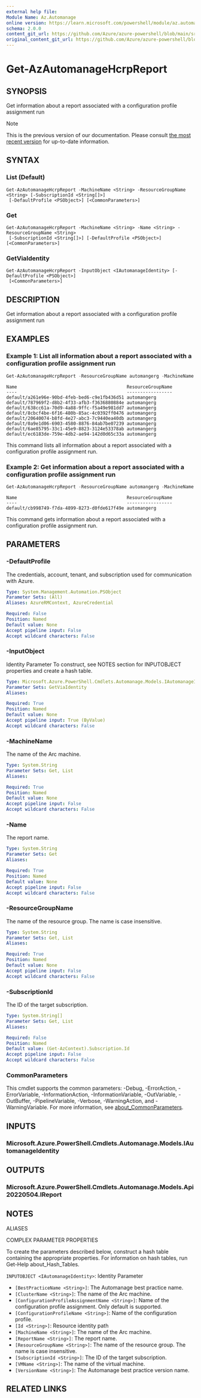 ```yaml
---
external help file:
Module Name: Az.Automanage
online version: https://learn.microsoft.com/powershell/module/az.automanage/get-azautomanagehcrpreport
schema: 2.0.0
content_git_url: https://github.com/Azure/azure-powershell/blob/main/src/Automanage/help/Get-AzAutomanageHcrpReport.md
original_content_git_url: https://github.com/Azure/azure-powershell/blob/main/src/Automanage/help/Get-AzAutomanageHcrpReport.md
---
```


# Get-AzAutomanageHcrpReport

## SYNOPSIS
Get information about a report associated with a configuration profile assignment run

> [!NOTE]
>This is the previous version of our documentation. Please consult [the most recent version](/powershell/module/az.automanage/get-azautomanagehcrpreport) for up-to-date information.

## SYNTAX

### List (Default)
```
Get-AzAutomanageHcrpReport -MachineName <String> -ResourceGroupName <String> [-SubscriptionId <String[]>]
 [-DefaultProfile <PSObject>] [<CommonParameters>]
```

### Get
```
Get-AzAutomanageHcrpReport -MachineName <String> -Name <String> -ResourceGroupName <String>
 [-SubscriptionId <String[]>] [-DefaultProfile <PSObject>] [<CommonParameters>]
```

### GetViaIdentity
```
Get-AzAutomanageHcrpReport -InputObject <IAutomanageIdentity> [-DefaultProfile <PSObject>]
 [<CommonParameters>]
```

## DESCRIPTION
Get information about a report associated with a configuration profile assignment run

## EXAMPLES

### Example 1: List all information about a report associated with a configuration profile assignment run
```powershell
Get-AzAutomanageHcrpReport -ResourceGroupName automangerg -MachineName aglinuxmachines
```

```output
Name                                         ResourceGroupName
----                                         -----------------
default/a261e96e-90bd-4feb-bed6-c9e1fb436d51 automangerg
default/787969f2-d8b2-4f33-afb3-f3636880884e automangerg
default/638cc61a-70d9-4a88-9ffc-f5a49e981dd7 automangerg
default/8cbcf4be-6f16-480b-85ac-4c0392ff0476 automangerg
default/20640074-b8fd-4e27-abc3-7c9440ea40db automangerg
default/0a9e1d06-6903-4580-8876-84ab7be07239 automangerg
default/6ae85795-33c1-45e9-8823-3124e53378ab automangerg
default/ec6183de-759e-4db2-ae94-142d0d65c33a automangerg
```

This command lists all information about a report associated with a configuration profile assignment run.

### Example 2: Get information about a report associated with a configuration profile assignment run
```powershell
Get-AzAutomanageHcrpReport -ResourceGroupName automangerg -MachineName aglinuxmachines -Name cb998749-f7da-4899-8273-d0fde617f49e
```

```output
Name                                         ResourceGroupName
----                                         -----------------
default/cb998749-f7da-4899-8273-d0fde617f49e automangerg
```

This command gets information about a report associated with a configuration profile assignment run.

## PARAMETERS

### -DefaultProfile
The credentials, account, tenant, and subscription used for communication with Azure.

```yaml
Type: System.Management.Automation.PSObject
Parameter Sets: (All)
Aliases: AzureRMContext, AzureCredential

Required: False
Position: Named
Default value: None
Accept pipeline input: False
Accept wildcard characters: False
```

### -InputObject
Identity Parameter
To construct, see NOTES section for INPUTOBJECT properties and create a hash table.

```yaml
Type: Microsoft.Azure.PowerShell.Cmdlets.Automanage.Models.IAutomanageIdentity
Parameter Sets: GetViaIdentity
Aliases:

Required: True
Position: Named
Default value: None
Accept pipeline input: True (ByValue)
Accept wildcard characters: False
```

### -MachineName
The name of the Arc machine.

```yaml
Type: System.String
Parameter Sets: Get, List
Aliases:

Required: True
Position: Named
Default value: None
Accept pipeline input: False
Accept wildcard characters: False
```

### -Name
The report name.

```yaml
Type: System.String
Parameter Sets: Get
Aliases:

Required: True
Position: Named
Default value: None
Accept pipeline input: False
Accept wildcard characters: False
```

### -ResourceGroupName
The name of the resource group.
The name is case insensitive.

```yaml
Type: System.String
Parameter Sets: Get, List
Aliases:

Required: True
Position: Named
Default value: None
Accept pipeline input: False
Accept wildcard characters: False
```

### -SubscriptionId
The ID of the target subscription.

```yaml
Type: System.String[]
Parameter Sets: Get, List
Aliases:

Required: False
Position: Named
Default value: (Get-AzContext).Subscription.Id
Accept pipeline input: False
Accept wildcard characters: False
```

### CommonParameters
This cmdlet supports the common parameters: -Debug, -ErrorAction, -ErrorVariable, -InformationAction, -InformationVariable, -OutVariable, -OutBuffer, -PipelineVariable, -Verbose, -WarningAction, and -WarningVariable. For more information, see [about_CommonParameters](http://go.microsoft.com/fwlink/?LinkID=113216).

## INPUTS

### Microsoft.Azure.PowerShell.Cmdlets.Automanage.Models.IAutomanageIdentity

## OUTPUTS

### Microsoft.Azure.PowerShell.Cmdlets.Automanage.Models.Api20220504.IReport

## NOTES

ALIASES

COMPLEX PARAMETER PROPERTIES

To create the parameters described below, construct a hash table containing the appropriate properties. For information on hash tables, run Get-Help about_Hash_Tables.


`INPUTOBJECT <IAutomanageIdentity>`: Identity Parameter
  - `[BestPracticeName <String>]`: The Automanage best practice name.
  - `[ClusterName <String>]`: The name of the Arc machine.
  - `[ConfigurationProfileAssignmentName <String>]`: Name of the configuration profile assignment. Only default is supported.
  - `[ConfigurationProfileName <String>]`: Name of the configuration profile.
  - `[Id <String>]`: Resource identity path
  - `[MachineName <String>]`: The name of the Arc machine.
  - `[ReportName <String>]`: The report name.
  - `[ResourceGroupName <String>]`: The name of the resource group. The name is case insensitive.
  - `[SubscriptionId <String>]`: The ID of the target subscription.
  - `[VMName <String>]`: The name of the virtual machine.
  - `[VersionName <String>]`: The Automanage best practice version name.

## RELATED LINKS

